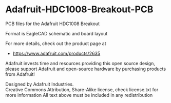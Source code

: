 # Adafruit-HDC1008-Breakout-PCB
PCB files for the Adafruit HDC1008 Breakout

Format is EagleCAD schematic and board layout

For more details, check out the product page at

   * https://www.adafruit.com/products/2635

Adafruit invests time and resources providing this open source design, 
please support Adafruit and open-source hardware by purchasing 
products from Adafruit!

Designed by Adafruit Industries.  
Creative Commons Attribution, Share-Alike license, check license.txt for more information
All text above must be included in any redistribution